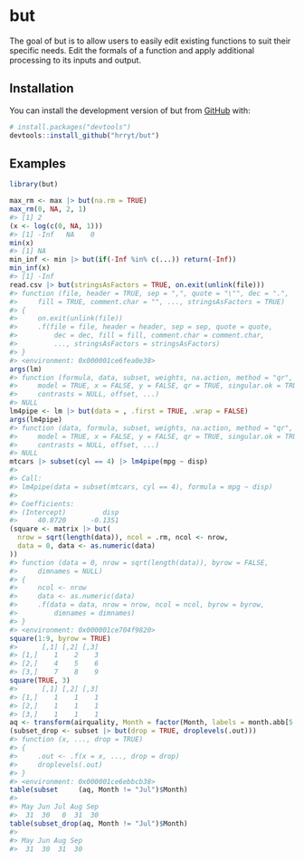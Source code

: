 
<!-- README.md is generated from README.Rmd. Please edit that file -->

# but

<!-- badges: start -->
<!-- badges: end -->

The goal of but is to allow users to easily edit existing functions to
suit their specific needs. Edit the formals of a function and apply
additional processing to its inputs and output.

## Installation

You can install the development version of but from
[GitHub](https://github.com/) with:

``` r
# install.packages("devtools")
devtools::install_github("hrryt/but")
```

## Examples

``` r
library(but)

max_rm <- max |> but(na.rm = TRUE)
max_rm(0, NA, 2, 1)
#> [1] 2
(x <- log(c(0, NA, 1)))
#> [1] -Inf   NA    0
min(x)
#> [1] NA
min_inf <- min |> but(if(-Inf %in% c(...)) return(-Inf))
min_inf(x)
#> [1] -Inf
read.csv |> but(stringsAsFactors = TRUE, on.exit(unlink(file)))
#> function (file, header = TRUE, sep = ",", quote = "\"", dec = ".", 
#>     fill = TRUE, comment.char = "", ..., stringsAsFactors = TRUE) 
#> {
#>     on.exit(unlink(file))
#>     .f(file = file, header = header, sep = sep, quote = quote, 
#>         dec = dec, fill = fill, comment.char = comment.char, 
#>         ..., stringsAsFactors = stringsAsFactors)
#> }
#> <environment: 0x000001ce6fea0e38>
args(lm)
#> function (formula, data, subset, weights, na.action, method = "qr", 
#>     model = TRUE, x = FALSE, y = FALSE, qr = TRUE, singular.ok = TRUE, 
#>     contrasts = NULL, offset, ...) 
#> NULL
lm4pipe <- lm |> but(data = , .first = TRUE, .wrap = FALSE)
args(lm4pipe)
#> function (data, formula, subset, weights, na.action, method = "qr", 
#>     model = TRUE, x = FALSE, y = FALSE, qr = TRUE, singular.ok = TRUE, 
#>     contrasts = NULL, offset, ...) 
#> NULL
mtcars |> subset(cyl == 4) |> lm4pipe(mpg ~ disp)
#> 
#> Call:
#> lm4pipe(data = subset(mtcars, cyl == 4), formula = mpg ~ disp)
#> 
#> Coefficients:
#> (Intercept)         disp  
#>     40.8720      -0.1351
(square <- matrix |> but(
  nrow = sqrt(length(data)), ncol = .rm, ncol <- nrow,
  data = 0, data <- as.numeric(data)
))
#> function (data = 0, nrow = sqrt(length(data)), byrow = FALSE, 
#>     dimnames = NULL) 
#> {
#>     ncol <- nrow
#>     data <- as.numeric(data)
#>     .f(data = data, nrow = nrow, ncol = ncol, byrow = byrow, 
#>         dimnames = dimnames)
#> }
#> <environment: 0x000001ce704f9820>
square(1:9, byrow = TRUE)
#>      [,1] [,2] [,3]
#> [1,]    1    2    3
#> [2,]    4    5    6
#> [3,]    7    8    9
square(TRUE, 3)
#>      [,1] [,2] [,3]
#> [1,]    1    1    1
#> [2,]    1    1    1
#> [3,]    1    1    1
aq <- transform(airquality, Month = factor(Month, labels = month.abb[5:9]))
(subset_drop <- subset |> but(drop = TRUE, droplevels(.out)))
#> function (x, ..., drop = TRUE) 
#> {
#>     .out <- .f(x = x, ..., drop = drop)
#>     droplevels(.out)
#> }
#> <environment: 0x000001ce6ebbcb38>
table(subset     (aq, Month != "Jul")$Month)
#> 
#> May Jun Jul Aug Sep 
#>  31  30   0  31  30
table(subset_drop(aq, Month != "Jul")$Month)
#> 
#> May Jun Aug Sep 
#>  31  30  31  30
```
